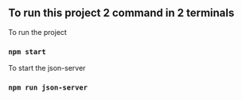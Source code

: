 ## To run this project 2 command in 2 terminals

To run the project 

### `npm start`

To start the json-server 

### `npm run json-server`

